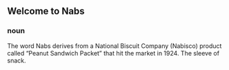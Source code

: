 ## Welcome to Nabs


### noun

The word Nabs derives from a National Biscuit Company (Nabisco) product called “Peanut Sandwich Packet” that hit the market in 1924. The sleeve of snack.
